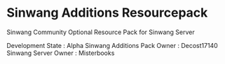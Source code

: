 # Sinwang Additions Resourcepack
Sinwang Community Optional Resource Pack for Sinwang Server 

Development State : Alpha
Sinwang Additions Pack Owner : Decost17140
Sinwang Server Owner : Misterbooks
